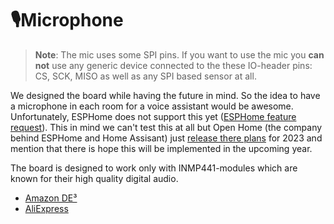 # 🎙️Microphone

> **Note**: The mic uses some SPI pins. If you want to use the mic you **can not** use any generic device connected to
> the these IO-header pins: CS, SCK, MISO as well as any SPI based sensor at all.

We designed the board while having the future in mind. So the idea to have a microphone in each room for a voice
assistant would be awesome. Unfortunately, ESPHome does not support this
yet ([ESPHome feature request](https://github.com/esphome/feature-requests/issues/1254)). This in mind we can't test
this at all but Open Home (the company behind ESPHome and Home Assisant)
just [release there plans](https://www.youtube.com/watch?v=D936T1Ze8-4) for 2023 and mention that there is hope this
will be implemented in the upcoming year.

The board is designed to work only with INMP441-modules which are known for their high quality digital audio.

- [Amazon DE³](https://amzn.to/3u2kRY3)
- [AliExpress](https://de.aliexpress.com/wholesale?catId=0&initiative_id=SB_20221127114658&SearchText=inmp441&spm=a2g0o.tm800107193.1000002.0&dida=y)
